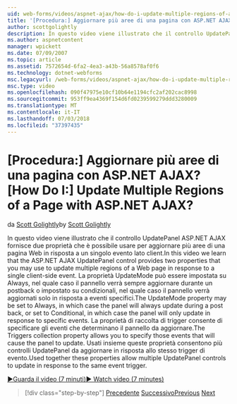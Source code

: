 ```yaml
---
uid: web-forms/videos/aspnet-ajax/how-do-i-update-multiple-regions-of-a-page-with-aspnet-ajax
title: '[Procedura:] Aggiornare più aree di una pagina con ASP.NET AJAX? | Microsoft Docs'
author: scottgolightly
description: In questo video viene illustrato che il controllo UpdatePanel ASP.NET AJAX fornisce due proprietà che è possibile usare per aggiornare più aree di una pagina Web nella risposta...
ms.author: aspnetcontent
manager: wpickett
ms.date: 07/09/2007
ms.topic: article
ms.assetid: 7572654d-6fa2-4ea3-a43b-56a8578af0f6
ms.technology: dotnet-webforms
msc.legacyurl: /web-forms/videos/aspnet-ajax/how-do-i-update-multiple-regions-of-a-page-with-aspnet-ajax
msc.type: video
ms.openlocfilehash: 090f47975e10cf10b64e1194cfc2af202cac8998
ms.sourcegitcommit: 953ff9ea4369f154d6fd0239599279ddd3280009
ms.translationtype: MT
ms.contentlocale: it-IT
ms.lasthandoff: 07/03/2018
ms.locfileid: "37397435"
---
```

<a name="how-do-i-update-multiple-regions-of-a-page-with-aspnet-ajax"></a><span data-ttu-id="11f48-104">[Procedura:] Aggiornare più aree di una pagina con ASP.NET AJAX?</span><span class="sxs-lookup"><span data-stu-id="11f48-104">[How Do I:] Update Multiple Regions of a Page with ASP.NET AJAX?</span></span>
====================
<span data-ttu-id="11f48-105">da [Scott Golightly](https://github.com/scottgolightly)</span><span class="sxs-lookup"><span data-stu-id="11f48-105">by [Scott Golightly](https://github.com/scottgolightly)</span></span>

<span data-ttu-id="11f48-106">In questo video viene illustrato che il controllo UpdatePanel ASP.NET AJAX fornisce due proprietà che è possibile usare per aggiornare più aree di una pagina Web in risposta a un singolo evento lato client.</span><span class="sxs-lookup"><span data-stu-id="11f48-106">In this video we learn that the ASP.NET AJAX UpdatePanel control provides two properties that you may use to update multiple regions of a Web page in response to a single client-side event.</span></span> <span data-ttu-id="11f48-107">La proprietà UpdateMode può essere impostata su Always, nel quale caso il pannello verrà sempre aggiornare durante un postback o impostato su condizionali, nel quale caso il pannello verrà aggiornati solo in risposta a eventi specifici.</span><span class="sxs-lookup"><span data-stu-id="11f48-107">The UpdateMode property may be set to Always, in which case the panel will always update during a post back, or set to Conditional, in which case the panel will only update in response to specific events.</span></span> <span data-ttu-id="11f48-108">La proprietà di raccolta di trigger consente di specificare gli eventi che determinano il pannello da aggiornare.</span><span class="sxs-lookup"><span data-stu-id="11f48-108">The Triggers collection property allows you to specify those events that will cause the panel to update.</span></span> <span data-ttu-id="11f48-109">Usati insieme queste proprietà consentono più controlli UpdatePanel da aggiornare in risposta allo stesso trigger di evento.</span><span class="sxs-lookup"><span data-stu-id="11f48-109">Used together these properties allow multiple UpdatePanel controls to update in response to the same event trigger.</span></span>

[<span data-ttu-id="11f48-110">&#9654;Guarda il video (7 minuti)</span><span class="sxs-lookup"><span data-stu-id="11f48-110">&#9654; Watch video (7 minutes)</span></span>](https://channel9.msdn.com/Blogs/ASP-NET-Site-Videos/how-do-i-update-multiple-regions-of-a-page-with-aspnet-ajax)

> [!div class="step-by-step"]
> <span data-ttu-id="11f48-111">[Precedente](how-do-i-implement-the-ajax-after-processing-pattern.md)
> [Successivo](how-do-i-choose-between-methods-of-ajax-page-updates.md)</span><span class="sxs-lookup"><span data-stu-id="11f48-111">[Previous](how-do-i-implement-the-ajax-after-processing-pattern.md)
[Next](how-do-i-choose-between-methods-of-ajax-page-updates.md)</span></span>
